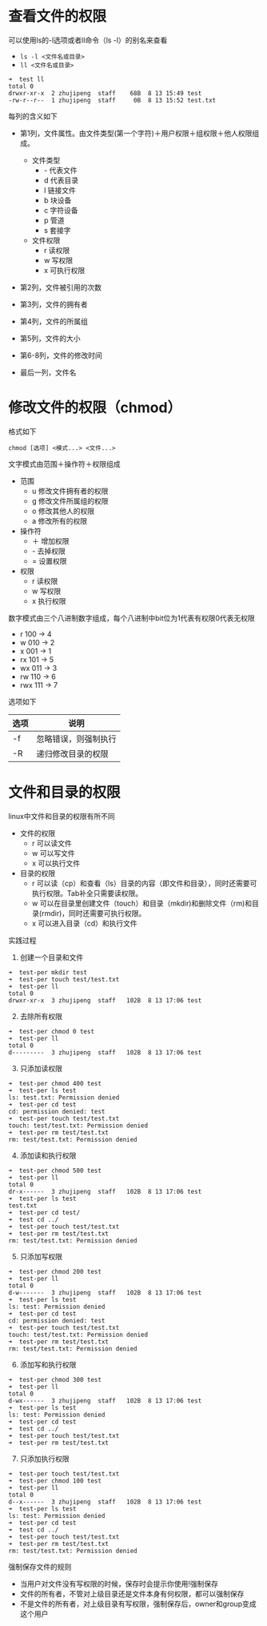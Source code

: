 # 查看文件的权限
可以使用ls的-l选项或者ll命令（ls -l）的别名来查看
- `ls -l <文件名或目录>`
- `ll <文件名或目录>`

```   
➜  test ll
total 0
drwxr-xr-x  2 zhujipeng  staff    68B  8 13 15:49 test
-rw-r--r--  1 zhujipeng  staff     0B  8 13 15:52 test.txt

```
每列的含义如下
- 第1列，文件属性。由文件类型(第一个字符)＋用户权限＋组权限＋他人权限组成。
    - 文件类型
        - \- 代表文件
        - d 代表目录
        - l 链接文件
        - b 块设备
        - c 字符设备
        - p 管道
        - s 套接字
    - 文件权限
        - r 读权限
        - w 写权限
        - x 可执行权限

- 第2列，文件被引用的次数
- 第3列，文件的拥有者
- 第4列，文件的所属组
- 第5列，文件的大小
- 第6-8列，文件的修改时间
- 最后一列，文件名


# 修改文件的权限（chmod）
格式如下
```
chmod [选项] <模式...> <文件...>
```
文字模式由范围＋操作符＋权限组成
- 范围
    - u 修改文件拥有者的权限 
    - g 修改文件所属组的权限
    - o 修改其他人的权限 
    - a 修改所有的权限  
- 操作符
    - ＋ 增加权限
    - \- 去掉权限
    - = 设置权限
- 权限
    - r 读权限
    - w 写权限
    - x 执行权限
    
数字模式由三个八进制数字组成，每个八进制中bit位为1代表有权限0代表无权限
- r 100 -> 4
- w 010 -> 2
- x 001 -> 1
- rx 101 -> 5
- wx 011 -> 3
- rw 110 -> 6
- rwx 111 -> 7
            
选项如下

|选项 | 说明 |
|--- |--- |
|-f | 忽略错误，则强制执行 |
|-R | 递归修改目录的权限 |


# 文件和目录的权限
linux中文件和目录的权限有所不同

- 文件的权限
    - r 可以读文件
    - w 可以写文件
    - x 可以执行文件
- 目录的权限
    - r 可以读（cp）和查看（ls）目录的内容（即文件和目录），同时还需要可执行权限。Tab补全只需要读权限。
    - w 可以在目录里创建文件（touch）和目录（mkdir)和删除文件（rm)和目录(rmdir)，同时还需要可执行权限。
    - x 可以进入目录（cd）和执行文件
    
实践过程

1. 创建一个目录和文件
```
➜  test-per mkdir test
➜  test-per touch test/test.txt
➜  test-per ll
total 0
drwxr-xr-x  3 zhujipeng  staff   102B  8 13 17:06 test
```
2. 去除所有权限
```
➜  test-per chmod 0 test
➜  test-per ll
total 0
d---------  3 zhujipeng  staff   102B  8 13 17:06 test 
```
3. 只添加读权限
```
➜  test-per chmod 400 test
➜  test-per ls test
ls: test.txt: Permission denied
➜  test-per cd test
cd: permission denied: test
➜  test-per touch test/test.txt
touch: test/test.txt: Permission denied
➜  test-per rm test/test.txt
rm: test/test.txt: Permission denied
```
4. 添加读和执行权限
```
➜  test-per chmod 500 test
➜  test-per ll
total 0
dr-x------  3 zhujipeng  staff   102B  8 13 17:06 test
➜  test-per ls test
test.txt
➜  test-per cd test/
➜  test cd ../
➜  test-per touch test/test.txt
➜  test-per rm test/test.txt
rm: test/test.txt: Permission denied
```
5. 只添加写权限
```
➜  test-per chmod 200 test
➜  test-per ll
total 0
d-w-------  3 zhujipeng  staff   102B  8 13 17:06 test
➜  test-per ls test
ls: test: Permission denied
➜  test-per cd test
cd: permission denied: test
➜  test-per touch test/test.txt
touch: test/test.txt: Permission denied
➜  test-per rm test/test.txt
rm: test/test.txt: Permission denied
```
6. 添加写和执行权限
```
➜  test-per chmod 300 test
➜  test-per ll
total 0
d-wx------  3 zhujipeng  staff   102B  8 13 17:06 test
➜  test-per ls test
ls: test: Permission denied
➜  test-per cd test
➜  test cd ../
➜  test-per touch test/test.txt
➜  test-per rm test/test.txt
```
7. 只添加执行权限
```
➜  test-per touch test/test.txt
➜  test-per chmod 100 test
➜  test-per ll
total 0
d--x------  3 zhujipeng  staff   102B  8 13 17:06 test
➜  test-per ls test
ls: test: Permission denied
➜  test-per cd test
➜  test cd ../
➜  test-per touch test/test.txt
➜  test-per rm test/test.txt
rm: test/test.txt: Permission denied
```

强制保存文件的规则      
- 当用户对文件没有写权限的时候，保存时会提示你使用!强制保存
- 文件的所有者，不管对上级目录还是文件本身有何权限，都可以强制保存
- 不是文件的所有者，对上级目录有写权限，强制保存后，owner和group变成这个用户

    


